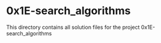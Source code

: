 # 0x1E-search_algorithms

This directory contains all solution files for the project 0x1E-search_algorithms
